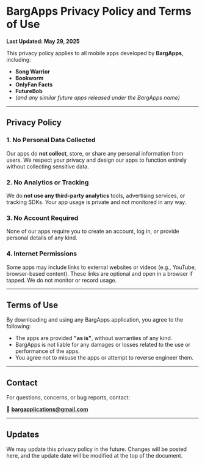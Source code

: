 # BargApps Privacy Policy and Terms of Use

**Last Updated: May 29, 2025**

This privacy policy applies to all mobile apps developed by **BargApps**, including:

- **Song Warrior**  
- **Bookworm**  
- **OnlyFan Facts**  
- **FutureBob**  
- *(and any similar future apps released under the BargApps name)*

---

## Privacy Policy

### 1. **No Personal Data Collected**
Our apps do **not collect**, store, or share any personal information from users. We respect your privacy and design our apps to function entirely without collecting sensitive data.

### 2. **No Analytics or Tracking**
We do **not use any third-party analytics** tools, advertising services, or tracking SDKs. Your app usage is private and not monitored in any way.

### 3. **No Account Required**
None of our apps require you to create an account, log in, or provide personal details of any kind.

### 4. **Internet Permissions**
Some apps may include links to external websites or videos (e.g., YouTube, browser-based content). These links are optional and open in a browser if tapped. We do not monitor or record usage.

---

## Terms of Use

By downloading and using any BargApps application, you agree to the following:

- The apps are provided **"as is"**, without warranties of any kind.
- BargApps is not liable for any damages or losses related to the use or performance of the apps.
- You agree not to misuse the apps or attempt to reverse engineer them.

---

## Contact

For questions, concerns, or bug reports, contact:

📧 **bargapplications@gmail.com**

---

## Updates

We may update this privacy policy in the future. Changes will be posted here, and the update date will be modified at the top of the document.

